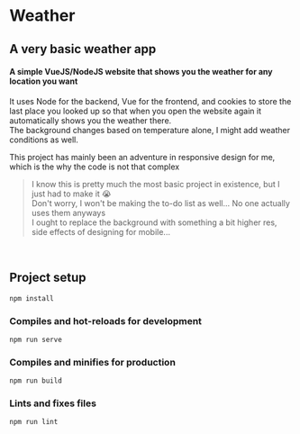 # Weather
## A very basic weather app

#### A simple VueJS/NodeJS website that shows you the weather for any location you want
It uses Node for the backend, Vue for the frontend, and cookies to store the last place you looked up so that when you open the website again it automatically shows you the weather there. <br>
The background changes based on temperature alone, I might add weather conditions as well.

This project has mainly been an adventure in responsive design for me, which is the why the code is not that complex
> I know this is pretty much the most basic project in existence, but I just had to make it 😭 <br>
> Don't worry, I won't be making the to-do list as well... No one actually uses them anyways <br>
> I ought to replace the background with something a bit higher res, side effects of designing for mobile...

<br>

## Project setup
```
npm install
```

### Compiles and hot-reloads for development
```
npm run serve
```

### Compiles and minifies for production
```
npm run build
```

### Lints and fixes files
```
npm run lint
```

